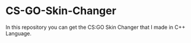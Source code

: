# CS-GO-Skin-Changer
In this repository you can get the CS:GO Skin Changer that I made in C++ Language.

